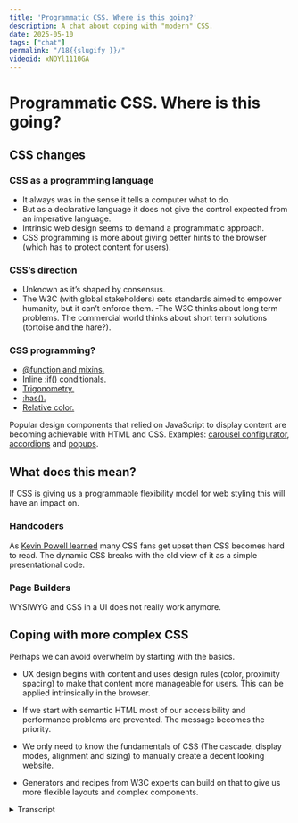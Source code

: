```yaml
---
title: 'Programmatic CSS. Where is this going?'
description: A chat about coping with "modern" CSS.
date: 2025-05-10
tags: ["chat"]
permalink: "/18{{slugify }}/"
videoid: xNOYl1110GA
---
```


 # Programmatic CSS. Where is this going?

## CSS changes
### CSS as a  programming  language

- It always was in the sense it tells a computer what to do.
- But as a declarative language it does not give the control expected from an imperative language.
- Intrinsic web design seems to demand a programmatic approach.
- CSS programming is more about giving better hints to the browser (which has to protect content for users).

### CSS’s direction
- Unknown as it’s shaped by consensus. 
- The W3C (with global stakeholders) sets standards aimed to empower humanity, but it can’t enforce them.
-The W3C thinks about long term problems. The commercial world thinks about short term solutions (tortoise and the hare?).

### CSS programming?

- [ @function and mixins.]( https://css.oddbird.net/sasslike/mixins-functions/)
- [Inline :if() conditionals.](https://css-tricks.com/if-css-gets-inline-conditionals/)
- [Trigonometry.](https://developer.mozilla.org/en-US/docs/Web/CSS/:has)
- [:has().](https://developer.mozilla.org/en-US/docs/Web/CSS/:has)
- [Relative color.](https://developer.mozilla.org/en-US/docs/Web/CSS/CSS_colors/Relative_colors)


Popular design components that relied on JavaScript to display content are becoming achievable with HTML and CSS.  Examples:  [carousel configurator](https://chrome.dev/carousel-configurator/), [accordions](https://codepen.io/SaraSoueidan/pen/bGPjBQe/f5761a4ef1339f38668ca7098d0bda26)  and [popups](https://codepen.io/web-dot-dev/pen/jOeKzpb).

## What does this mean?

If CSS is giving us a programmable flexibility model for web styling this will have an impact on.

### Handcoders

As [Kevin Powell learned](https://www.youtube.com/watch?v=k_3pRxdv-cI) many CSS fans get upset then CSS becomes hard to read. The dynamic CSS breaks with the old view of it as  a simple presentational code.

### Page Builders

WYSIWYG and CSS in a UI does not really work anymore.


## Coping with more complex CSS

Perhaps we can avoid overwhelm by starting with the basics.

- UX design begins with content and uses design rules (color, proximity spacing) to make that content more manageable for users. This can be applied intrinsically in the browser.

- If we start with semantic HTML most of our accessibility and performance problems are prevented. The message becomes the priority.

- We only need to know the fundamentals of CSS (The cascade, display modes, alignment and sizing) to manually create a decent looking website.

- Generators and recipes from W3C experts can build on that to give us  more flexible layouts and complex components.

<details> 
<summary> Transcript</summary>

[00:00:05] **Nathan Wrigley:** Hello and welcome to the No Script Show. New CSS specifications are coming faster than we can understand them. If we tried to cover them all at one time, we would probably not be able to see the wood for the trees. So instead, we're going to step back and see if we can understand the overall direction.

As always, making this show hang together, doing all the work really is. David, how. I'm good. 

[00:00:31] **David Waumsley:** I'm, the reason for this episode really is that I'm starting to feel a bit overwhelmed by all of this kind of programmatic CSS that we're starting to see all these if statements and that function and all this stuff.

I can't keep up. And I love, I've just got into CSS and I, really love it and I've found a way to make it simple. And now my head is mush again. 

[00:00:52] **Nathan Wrigley:** Can I ask you a question? Yes. how good were you at. Programming, because I always, it always bamboozled me. I could always see that there were people significantly better at retaining the concepts after reading a page in the day when you and I learned everything was in a physical book with pages that you would turn and, and I would remember getting to the end of whole chapters thinking I'd got it, and then restart the chapter.

Think, oh. Actually, I've forgotten more or less everything that happened. I was never good at programming, basically. So I could see why maybe this would cause you, some level of fear. 

[00:01:27] **David Waumsley:** I. Yeah, and it's also, but because I did a little presentation for your thing that you do, this page builder summit where I've been thinking, talking to page builder users like I was and trying to encourage 'em to look at CS s and how wonderful it is and you realize that you've got all this kind of, if you try and pick things up from YouTube videos, now you can really get lost.

'cause everybody's excited about all this new kind of dynamic stuff that's coming into CSS. So you could really. Get lost in all of that, which I'm starting to do. So I need this in a way, partly because if anybody does see that presentation comes here, it might be a bit of a follow on from what was tried to say there.

But also, it's about, me. Try just getting my head straight again, if you like, and recapping on what we've been doing with this show. 

[00:02:13] **Nathan Wrigley:** Yeah. I guess if you were to look at it from a long way off, if you were to have distance and perspective, better to have. Things to learn, then it's stagnating.

Although that's, it's easy to say, but better to have things that are happening, exciting things, difficult maybe, but better that it's, that it's moving on and pushing forwards and getting more complicated and therefore the options available to, developers, the youths, David, the young ones who are gonna come along and.

Just grasp it in a heartbeat. it's, better, it is better for the web in general. okay. that's the message here. do you want me to put the Yes. Just have the notes 

[00:02:54] **David Waumsley:** that'll help me Yeah. To wander through this Yeah. So if we can start on just what's changing at the moment and basically this, because I'm saying programmatic language, and I see other people in groups and stuff saying, oh, so CSS is becoming a programming language now, and I think there's been a long debate.

That was a good CSS Tricks article actually, about that, where I think, was it Chris Coyer? Getting very frustrated when people say, is that a program in language and. I know others do. Hayden Pickering, is quite sharp with people who's, who say that it isn't that CSS isn't a programming language 'cause they say, yes it is, works on a computer.

Okay. So 

[00:03:36] **Nathan Wrigley:** that definition, it is a programming language, but, 

[00:03:39] **David Waumsley:** it is in that way. But if you Google it now, which I did just before the show there, it says, no, not really. It's a presentational language. Okay. so you get into this for ages, but I think the key thing is, we've mentioned this on the show before, but.

there is a big difference I think, in code, and I think this is the thing I've had to get my, there's a sort of. A feeling that all code is difficult, which I think is why people will be attracted to page builders as I was when code when CSS appeared difficult to me. but I think there is a difference between the declarative languages of HTML and CSS, where you only get to hint what the browser does, and the browser has to protect the content for the users.

So you can be bad at coding with. HT ML and CSS and the browser knows to ignore all the rubbish shoes stick in there. And just display everything it can, which is not the case with the traditional imperative languages that because they have to work, someone has to have control what they coding via logic, which is what I'm not very good at.

I'm No, they, that's, that encapsulates it perfectly. 

[00:04:47] **Nathan Wrigley:** Yeah. Yeah. That's me too. Yeah. Yeah. 

[00:04:49] **David Waumsley:** Yeah. And they were, and there was a JavaScript and PHP on those, on that, and I. but what's interesting, I think for me, this is my understanding of it, when we get to the programming language we're talking about, and I think what we're seeing here is the stuff that's been introduced that we'll call a programming language is about still sticking with the declarative stuff.

It's more about giving better hints Yeah. To the browser in the, fact that we now have. Intrinsic web design where we need to tell the, browser to do some mass on our behalf to display things in a way that we want them. No. 

[00:05:25] **Nathan Wrigley:** Yes. Yeah. So, in, yeah. 

[00:05:28] **David Waumsley:** no. That was basically it. I am, my own, trying to get my head around this is that CSS is still this simple declarative language where we say, we'd like this to be read, but okay.

Browser, if they use us, says they, want a forced color on it. You, don't give 'em our red, that's fine. I can live with that. It's still that sort of simple thing which we can deal with as communicators. I think intrinsic design. Requires because of the programmatic side. What Jen Sim said in the very first like episode we said about this, we're now programming a flexibility model for the wear.

But I think that the demands of all the different devices we have to serve now means that we need that kind of stuff to be in our CSS. 

[00:06:11] **Nathan Wrigley:** Yeah, I think it, what's been really nice about CSS is it has been really forgiving. If you do something that basically doesn't work, it still works, nothing will collapse and you're not going to be, at the end of the road if you do something wrong.

Let's say for example with, PHP in the CMS that I use WordPress, then there's a total catastrophe. Everything just breaks. And so it's been very forgiving, but also it's limiting. And so throwing in components of. Programmability. it's not really programming, but it's got little aspects, little hints of programming.

Nothing presumably is really going to break. It just won't look the way you want it. So it's still presentational, but I think this is the way it needs to go. the shame though is that I'm now elderly. learning all these new things will probably be something that I will do from afar. It'll only be at the point where I actually need to use it.

It will be interesting though, because. You were mentioning about page builders and things like that, it will be interesting to see if it is possible to force this into a UI of a page builder at some point. I'm struggling to see how that would be possible given how things work at the moment, because you've got this really limited palette of things that you can do in CSS, and so page builders can pretty much do all of those.

But now that we're moving to a much more kind of ephemeral. You don't quite know how anything's gonna look given any screen size. You, have some intuition, but it's not quite gonna be there. It'll be interesting to see. How that works. 'cause view ports and widths of view ports and all of that is going, out the window.

Exactly. 

[00:07:54] **David Waumsley:** Yeah. So I think that's, I mean I think it's, the problem with the CSS is never one thing and I think even more so it's, now two things. So I imagine now if I'm not good at. logical programming and, the mentality you need to have that it probably doesn't matter because there are other CSS experts who make generators that I can use.

okay. As long as I understand how they work and what values need to be changed, that's probably all I need to know because at the end of most of the hard work is done by the browser these days, isn't it? Yeah. We're just telling it how to do. it is hints again to the browser. So it does all the work.

[00:08:29] **Nathan Wrigley:** Have you become an aficionado of, these generators then? Have you got a nice long list of generators to achieve particular things? is it a case of you have to go and Google to find the generators or are they all housed in one place? Is there one authority that seems to be really good at creating those kind of generators?

[00:08:51] **David Waumsley:** Yeah, I think this, 

[00:08:53] **Nathan Wrigley:** I think if 

[00:08:53] **David Waumsley:** we, otherwise we end up, there's a danger of going back to the bad old days of learning CSS where you go to stack overflow and Right. Pay somebody's solution into your sheets. So I think I am very, there are things like, utopia as a. Fluid typography, generator is the thing that I start off with that again, that may have to change.

There's sort of things that impact on that. We get trigonometry coming to CSS as well, which means that you could, rather than have this. Absolute linear, straight line, linear change from your font sizes, you could tail that off or whatever with this. So there, there might be changes that happen with that.

okay. mi and Suzanne talked about fluid typography. One of the big bugs that she's got at the moment is that she likes big font sizes. on websites. But if she sets her own screen to a big font size, these will relatively grow. Yeah. So some, of the sites that she likes who are big font sizes, she makes them look a bit too big.

Okay. If she gives, that's her preference. Anyway, sorry. Yeah. No, It's 

[00:09:55] **Nathan Wrigley:** okay. She's an expert. 

[00:09:58] **David Waumsley:** I know. But yes, up to now that's the best thing and that's what she uses as well. Yeah. Utopia. And reason I like that is because the people behind it Clear Left is the company behind it. We've got Jeremy Keefe behind it.

He's somebody who's, at least has to go through the process that he wrote. The more definitive guide on HTML five, so somebody who, you can trust to yeah. Know what's going on in the wc. So I'd be very cautious about any generator there. But I think, we'll actually, I'll move through some, I'm jumping so far ahead on this.

I'll, yeah, it's okay. 

[00:10:32] **Nathan Wrigley:** let's reign it back in. And should we go back to our document on the screen? yes. So if you're listening to this, then it's on the screen. 

[00:10:41] **David Waumsley:** Yeah. yeah, so we'll just talk a little bit. Yeah. one of the things I was doing that presentation for your event there, and I suddenly thought, am I sounding like the W three C has got a plan or something in mind with the direction we're going?

Because I don't think they do because I think when we are looking at CSS direction, we always, it's always unknown because it's always done by consensus with the stakeholders that have been involved. 

[00:11:06] **Nathan Wrigley:** Now that's the case with anything like this though, isn't it? You see a direction because it's had a trajectory.

When you look over your shoulder, you know it's gone from there to here. So it must have a direction from here to somewhere in the future. And of course, it really doesn't, there isn't that kind of times arrow approach to it. but it, because it's a more of a community based. project, but there must be some threads that we can pull out of, okay, it's very likely to go in this direction.

I would've thought, but no, there's no way of, actually, no. maybe in the very near term we know, but in the, I think in the decade long term, no. 

[00:11:47] **David Waumsley:** Yeah, I think we can, the one thing about reconnecting with the W three C and what's going on there and the debates there, is that you do get some hint about.

You, you do know the future to a certain degree. At least you know what's coming to browsers, right? what's been agreed on. So in line, if statements is something agreed on, but it's not appeared in our browsers, a lot of stuff is appearing very quickly. Yeah. 

[00:12:10] **Nathan Wrigley:** Tsunami is coming, David. 

[00:12:12] **David Waumsley:** Yeah. But also you could see the discussions and I think the big discussion has been as getting right back, as we've been saying on the show for to the beginnings again and this HTML first, and then, it.

The web always has to protect the content, always. So we style around it and now everything has to be fluid. We have to start getting back that way. And it's very difficult if you've been in, what I've been doing is creating visual designs for clients with a page builder to switch, switch that entirely upside down because you've always started with the static design in your head of which you're trying to recreate with the, so you really having to flip that.

Greatly to be able to get. And I think once you do that, you line yourself up with what as the conversations that always come out of the W three C. So you know that we are heading that way and we know that technically we have to head that way because how else will we accommodate all the browsers if all the different sorry devices.

Yeah, I know what you mean. yeah. So I do think we get caught as well. And the direction's difficult. 'cause I think there's, I, put a little note here just saying that W three C. did I write it? Yeah. Oh, it's not in its own point, but the W three C thinks about long-term problems. That's its mainly focus, so it's very cautious where the commercial world thinks more short-term solutions all the time.

So you have this, yeah, I think you have this tortoise and hair situation going on all the time where, you know, In a time where CSS hasn't sorted out problems of being responsiveness, if you like, in the early two thousands and tens. So I think page builders have grown very strongly because they had a much better short term solution for the fact that we needed to, Sort out these designs. We did it. Yeah, Just what I mean. And I think it had its time where it solved the problems, but now I think it's flipping the other way that the tortoise is catching up because they've thought it's taken a long time to get grid out there. It's taken like 10 years of trying to get grid, a proper layout system and it's taken all this time, but I think now it's started things really speeded up again.

So I think the tortoise. The W three C in my mind is overtaking the hair, which has been a lot of our research 

[00:14:20] **Nathan Wrigley:** solutions. Yeah, it's interesting as well, because if you think about it, we are trying to put pixels on a page at the end of the day. That's it. And we've had, what, 20 odd years of trying to get this right in air quotes.

I, I wonder how much innovation there actually is. how many, how long can we keep innovating in putting pixels on pages in interesting ways? And maybe that's just the problem. For the last 20 years, there have been ways to innovate, okay, we want this. Kinda masonry style layout, or we want things to overlap each other.

And then, when we narrow the viewport, we want the text to grow or the text to shrink, or things to just collide with each other or disappear. You get what I'm saying? But the point being, can we continue to innovate the way that we do layouts? And if that's not the case, if there is an end to that road.

Maybe that's where we're at with the WC three. sorry. W three C. Maybe it's because there is a more of an end in sight. There. There is a limitation to how innovative we can be with our layouts and it's taken the commercial things. So push, demonstrate what might be possible and now the standards based approach can kindly finally catch up.

Because there isn't too much runway left, if That's, I don't know if there's anything in that really, but 

[00:15:43] **David Waumsley:** I, I would question though, the first thing you said there about, you we're just trying to put pixels on a page and I think, no, I think this is where a lot of it's gone wrong. I think I.

No, we're trying to use the web to communicate with other people. 

[00:15:57] **Nathan Wrigley:** Oh, interesting. Okay. Yeah, and I think 

[00:15:58] **David Waumsley:** that's the starting point. And in communicating we often, which is generally text-based, we then need to, as any good designer for, UX needs. To do is to make that something where you can quickly, where you can easily and comfortably see that content, and it's easy to understand the hierarchy of that content, what's important in that content.

So the rest of what we're doing is essentially presenting. messaging. Yeah, that, so I like that I start from that point of view. and I think that's the, we, I think if we get back to the origins of the web, which has got lost along the way, is the fact that this is a, an information sharing tool for everybody to be able to use HTML.

Anybody should be able to write and get their website on there, get their message out, and then it's the levels. From there of styling that we do that gets it more professional. So anybody can do a basic styling and make it looks quite presentable, but then you know why we'll always be in need of a job.

Even if everybody can make their own simple websites and communicate. That's a good thing. 

[00:17:01] **Nathan Wrigley:** Yeah. 

[00:17:02] **David Waumsley:** There's a profession for us in expanding that, and I think if we start from that perspective rather than pixels on the page, we've already set ourselves that we're creating a visual medium of which in that we are stuffing in our messaging.

[00:17:14] **Nathan Wrigley:** That is interesting. Yeah, I like that. I like that. Yeah. Also, whilst you were saying all of that, it suddenly occurred to me that everything is driven by the current state of the tech that we have. hold the physical tech. So you know, we start with computers, two dimensional interface, it's quite large, the screen, and then we move to things more rectangular based in our hands, and I have no idea what.

Will come in that sphere. Maybe we'll be looking at the internet through glasses or goggles, or maybe there'll be just some sort of three dimensional presentation layer that will, I don't know, will augmented reality will become something interesting. And so this two dimensional, flat, rectangular thing that we face either in our hand or on a screen, maybe that will be supplanted by something as, and then this whole thing will start again.

Be interesting. 

[00:18:01] **David Waumsley:** Yeah, I'll put it as notes later because it's interesting 'cause E even in the thing that you do on with the WP builds, I was listening into one of the chats there about, a website's important any longer. Then there's another debate going on about how much clients need to be charged to start a website and they so depressed me these conversations because I thought if we get back to the way, I'm now starting to see it as this is all a, good, a global communication tool that anyone can actually use and that we try and make it more beautiful and presentable to the different mediums You. All that kind of stuff doesn't make any sense any longer. Why is it gonna dissipate? What, what's gonna happen to communication? So yes, if you think of it as a way of putting visuals onto the web, then I can see why all these different technologies are very threatening or why it might, if you've got that sort of level, but, and why you might need to charge so much if that's the expectation. But if you start with the fact that, it's, I've shown my information, my life, my business, whatever, I'm there.

To everybody. It. It starts to, that disappears a little bit. Yeah, and I think it's a better way of talking about it, because then we say, okay, it is HT ML first. It is our messaging first, and then actually even as designers, we should take a UX approach where we start with the content and style around it to make it presentable.

That's, yeah. 

[00:19:22] **Nathan Wrigley:** That's always been designed anyway, so yeah, I do like your, I do like the way you think deeply about these things. I'm more on the, it's a 2D surface with pixels on a page and you've got this, you've got a whole philosophy behind it, which is fabulous. 

[00:19:35] **David Waumsley:** But it is not though, is it?

It is just the fact that I, because I've taken myself off into something I'm uncomfortable with, right? I've had to think, how do I get, this is what I'm doing here. I'm talking aloud. It's just my, so the reason why I'm coming out with this stuff is 'cause I'm thinking. Yeah, I can't balance this all out in my own head, but I'm getting Yeah, you're trying to, yeah, 

[00:19:53] **Nathan Wrigley:** you're trying to figure You're still figuring it out.

Okay. Yeah, so we don't know what the CSS direction is. Basically, the long and the short of that whole thing was we can't be sure. We have some vague intuitions based upon what's coming into browsers and things like that, but certainly the long term view. We really are unsure 'cause it's a, yeah, it's an on, it's an ongoing project.

Okay. So CCSS programming, is it a programming language? What's coming, what's here? 

[00:20:22] **David Waumsley:** and this is why I thought, our show should be taking each of these and talking about 'em, but I just thought, I dunno how I would use 'em, which we, were talking about earlier. So we, have. Function functions and mixings come in and I think app function is something that we can already try in Chrome at the moment.

That's come very quickly. that's Miria and Suzanne's who put forward that project. So anybody who knows the kind of pre-process like SaaS will know mixings. You can create these little, if you like, little tokens, which can, but even, I can't remember. I. I started to learn a little bit of SAS before realizing I probably don't need it.

I bet it comes to native CSS and here it's coming. yeah, and it does allow you, again to have a bit of programming in your, in your style sheets somewhere to affect the rest of your style sheets. But how we use it, I don't dunno. So I thought, let's just cover these. there's inline if statements or conditionals that are coming in as well.

no 

[00:21:19] **Nathan Wrigley:** idea. I have no idea how that could be used. We talked before we hit record, that's still a. Yeah, 

[00:21:25] **David Waumsley:** Leah Varu is the person who put that forward about a year ago, and then that might be sometime coming to browsers. But, it's a kind of like an improvement, on query and something. we've got trigonometry, which is I think pretty much already there in the sense that we, we can do more with our calculations.

Now, would that have to be so linear? 

[00:21:46] **Nathan Wrigley:** That word literally triggers trigger geometry, triggers my. Yes. You dunno much about geometry thing. Yeah, exactly. oh really? Do we need that? Okay. Yeah, no, it'd be really useful. genuinely useful if you can apply math to the screen and what's going on.

this is where 

[00:22:05] **David Waumsley:** you hope people 

[00:22:06] **Nathan Wrigley:** will do clever stuff. We generate, which there's bound to be a ton of people out there who will just run with this and they just understand maths in a way that I just do not, so I'm sure it'll be wonderful. Yeah. 

[00:22:16] **David Waumsley:** I'm sure it'll come into the, typography, generators at some point, or might.

I was gonna say that 

[00:22:22] **Nathan Wrigley:** that's gonna be a case where the generator will be my best friend. I will not be doing any of that by hand. 

[00:22:29] **David Waumsley:** I'm not sure the same will it will get. I know, because I know there's a. There's been discussions between somebody who's mad on making demos all the time. Adam Arga, who works on the Chrome dev team, is also in the W three C and Matts OTT as well, who talked a lot previously about trigonometry and how it can be used.

So I think they've been, I. Not that they've come up with something, but combining that with relative colors, which is another one on my list there, you might be able to do some really clever dynamic programming of your whole palettes, if you like. Yeah, that'd be interesting. but certainly elements within your palette, like the way I'm using it at the moment, so I, am now, even though it's.

It's only got about 96% support, but I am using relative color just to put that formula as it breaks up the channels into a hover on the button. So whatever my color is at the top of the theme, I don't have to create a new one for the dark. I just let whatever that one is. 

[00:23:24] **Nathan Wrigley:** Yeah, Button. 

[00:23:25] **David Waumsley:** Yeah. So, anyway, but I think clever stuff with that and has, is one that I have managed to get my head around that's already widely usable.

exactly. And already because of the way that it works, because it's. the parents like to things that in your child can change how the parent behaves. You can use it for switches that you would need JavaScript for before, and 

[00:23:46] **Nathan Wrigley:** that kind of just leans really into what we already know, doesn't it?

There's, no great surprises there. You're just leveraging the language of what's already there. So it you might be trying to find a child and then the child affects the parents and, it that, I think that's easy to understand. There's, a lot of the cascade in there.

Yeah. And and I dunno, my head can pause that one much more straightforwardly than the if for example. 

[00:24:12] **David Waumsley:** yes. And I, but even that, you get, I think these things take time first. 'cause there was a lot of tricks that I used that I shown in when we were doing our websites were, one of those was the generator as well, that was creating a grid so you could put your content in kind of.

The example really is in a blog post where you might want your centered text fade type. So it's readable. You can read, it's not too many characters long. but then you want something to break out and normally you would've to create your own diviv for your breakout. And then. Another div again to put things back center where you use this grid and you use the name lines to be able to say, oh, okay, I want you to go from this start name line to this start name line.

Element. So those are calculators that do and the fluid, again, because you are, your calculating the sort of gap it narrows as you get. So in the same way that typography does, it sort of stretches. So a lot of that, and I lost my point. I did have a point where I was going, With this?

oh yes, it was, that was an example of something which I heard of. 'cause Rachel Andrews mentioned it before. Grid was fully supported in 2017, but it took until about 2000 and I think maybe a couple of years ago for somebody like Kevin Powell to make it more widespread because he discovered it for himself independently, that you could do this.

so it's interesting in how I think a lot of the stuff we've got now will take ages for us to work out. Oh, we could. Combine this with that and do this that we make. 

[00:25:46] **Nathan Wrigley:** yeah. 'cause you've got the, they've got two pieces to it really. You've got the learning how it works. Yes. And then off the back of that, once you onto people have learned how it works, then it's those same people figuring out how best to use it in ways that the rest of us can say, oh yeah, actually that, makes a lot of sense.

so it's all very well throwing trigonometry in, but really until somebody shows me that's really useful. That affects a website in a positive way, then it's almost like it's an academic paper. It's, yeah, that's fun to have trigonometry in there, but until I can see I can do that and it makes sense and the client will think that, that's a marvelous innovation.

I'll, I'm gonna be sitting on the fence, I suppose waiting, watching the cleverer people figure it all out. 

[00:26:34] **David Waumsley:** one thing you mentioned to me, 'cause you said we should do something on it, is that the thing that's happening now is all these kind of popular design components that used to rely on JavaScript are slowly finding their way into HTML and CSS.

Yep, yep. And to me that makes perfect sense. It has to, we have to get away from JavaScript that will affect content because JavaScript will break in the browser. JavaScript is an imperative language. That's the beauty of the declarative language. We only get to hint. But the browser can change, the web can change, and our code doesn't break.

So I, it's logical, isn't it, that more of this stuff is gonna come out of JavaScript when it's at the front end and has the potential to break and not be a, and stop the web from evolving. Yeah. Yeah, So I think, but I think we're getting some really good stuff. So obviously the, I'll bring it up.

Not that people will be able to see this in the audio, but, we've got the, carousel thing, Adam Margas project they've been doing. It's now available in Chrome everywhere where you've got these, carousels is called, but it's used in so many different ways. Yeah. Once you get the idea.

Yeah. it's not a carousel in terms of the, I forget what the terminology is, but these sort of scroll. score markers that we have and, basically it's another set of terminology, but we can use these to do whole pages carousels. Tabs we've got on there. 

[00:27:58] **Nathan Wrigley:** Yeah, 

[00:27:59] **David Waumsley:** all sorts of, different, 

[00:28:01] **Nathan Wrigley:** yeah.

Some of them just look, they're just so sublimely nice, aren't they? Look at those. Yeah. Much as I hate to, he's called it horizontal cards. I'm calling it a slider. But, yes. it's, I kinda have this whole thing of I don't really like sliders, but honestly there's something beguiling about it all being done with just CSS and, the fact that you can do, look, look at that.

that's just look, finger size buttons that are round, that your finger just really navigate towards. It's beautiful. There's always gonna, I, 

[00:28:36] **David Waumsley:** think they've solved the problem with this set of, it's called carousels. I think that's really misleading because the set of new stuff that we've got in there just allows us to play and it's.

It is still just hide and show stuff. This point points where we need things to be contained in a little box somewhere where we hide it away as secondary content. We'll always need that and effectively. talking about S slider, I think being terrible because we've got this concept of it, but effectively these are all, they're all versions 

[00:29:07] **Nathan Wrigley:** of sli.

Yeah. There's one thing, which is the focus and everything else is somehow receiving some kind of hidden state, I suppose it's less hidden there, but the, they're great. They're really great. So I'll just speak this into the, the URL is Chrome dev slash carousel. yes, if you wanted to go and check out, there's, so there's so many interesting examples.

Some of them are just wild, like wildly cool. 

[00:29:30] **David Waumsley:** And I went to the configurator there, so they've got a little configurator so you can start to work out what your code is. And this is again, another example of a generator where I think all of us will need to. To turn these on to see what the code means so we can use it in our projects.

And, anyway, let me go back. Yep. and there's another one which I've been looking into, which is accordion. So only very, just recently, with Accordions. Now, because you use it on your site, we have the, summary details and summary. Yes. Summary. Yeah. Tags. and with that, I mean they are disclosure, patterns as they're called in W three C where they disclose the information that's in them.

And they are great by default because they are, and I didn't really realize this, I. That they're searchable, oh yeah, Content within it is searchable. Yep. and they're accessible because the browser, again, is opening up and then doing all the stuff people are tabbing or need to, 

[00:30:29] **Nathan Wrigley:** they're literally perfect for like SEO and hiding content.

So I use it for transcripts 'cause it's in, it's right there, but it's invisible. So the search engine sees it. and, but it's, it's, an accordion. It looks like an accordion and it's the 

[00:30:45] **David Waumsley:** same. Yeah, same for this show as well. We've got it in there and it'll stay there. But the interesting thing is we can turn it into an accordion where, what people expect with an accordion is that if you open one, the other one, they're conscious of each other.

And now we can do that. We, if we put a named attribute against the details, now it will automatically open one when they're all the same name. Yeah. They're getting that grouping 

[00:31:07] **Nathan Wrigley:** aspect, aren't they? I think it is called, isn't it called grouping or, I can't remember. But yeah, they've got awareness of one another.

So if you do this to the third one, the second one will collapse and so on. 

[00:31:17] **David Waumsley:** Yeah, 

[00:31:17] **Nathan Wrigley:** exactly. You just put the same name against the name. It's the name attribute. Yeah, 

[00:31:21] **David Waumsley:** yeah. Yes, exactly. Against that. And it does it, but it's really fascinating because I was watching, I'm doing a course Practical Accessibility by Sarah Sara.

I don't, I'm not sure if I'm saying her surname correctly. She's brilliant, but she's just done an update on that one and suddenly you realize we'll do an episode on this. I think, yeah, you realize that suddenly it's not as simple as you think. You realize there's. Accessibility issues with the fact that something closes when something else opens.

and anyway, we'll get into that, but there's also popups as well that we're seeing, which again, is another pattern that we need to display and hide content and have it show up. I think that's it Anyway, we've gone off into another episode. That's okay. That's okay. 

[00:32:02] **Nathan Wrigley:** so 

[00:32:02] **David Waumsley:** what does it mean?

What does it mean? So all this programmable, flexible stuff there. So I think it's impacting, as mentioned before, I think hand coders, so I mentioned that Kevin Powell, he did, he got people really upset and he did a talk on it, last year's. CSS day on over net engineering CSS. And it's one of the things, and I thought it's really fascinating, this whole discussion with him.

He, showed a bit of CSS, which was modern and seemed complex, and people jumped on him saying, this guy's, a newbie doesn't know what he's talking about. This is, it should be readable. Everything should be readable. And he's gone to the other view of this, where he agreed with that. Firstly, it should be readable, but I think.

It's no longer CSS is no longer just this presentational code where we can just read it and understand what it is. Now, I think we have to accept that if we're gonna make the most of it, we're gonna have to put some really complex stuff in. Even when you are using something like grid or something, when you use that RAM technique that talk about repeat.

Autofit and MinMax to do a clever calculation, which no one can really remember the syntex to write that out, or it's a struggle to do that. 

[00:33:10] **Nathan Wrigley:** No, but also this is just, how it evolves, isn't it? Yeah. nobody intended it to be become complicated, but with the expectations of what we want to see.

It has to be. if anybody can figure out how to make it and it not be complicated, you, you will, be everybody's best friend. But it is complicated because, it's complicated. There's no, yeah, there's no way around it. 

[00:33:38] **David Waumsley:** I think if you can compartmentalize it, and that's the biggest trouble with me.

one hand you want to say, oh, 'cause having convinced myself that CSS is fundamentally simple, we had a, we had an episode when we were talking about that very point that, Rachel, Andrew and her talk was saying about, you just need to learn this, you don't need to get carried away.

And you, and, that is still true, but in terms of employing some of this more programmatic, telling the browser to do really clever stuff, then it gets a bit, it has to get a little bit more mathematical. 

[00:34:12] **Nathan Wrigley:** And it'll be interesting if we end up with kind of a stratified. Workforce in the CSS space.

You know the, there are those, it feels like that. Yeah. Do you know what I mean? there are those people who are kind of entry level, for want of a better word, junior, CSS developers. Yeah. I'm not even there, but, but then you get the more senior, more experienced, engineers. Developers, whatever you want to call them, because it is gonna be more difficult and using the simple stuff will still work.

It's not like you're gonna break things, it's just you won't be able to push the boundaries quite in the same way. Yeah. that'll be interesting. See if the job market does a, acknowledge that and accommodate that and whether salaries and things like that will be affected by it. 

[00:34:58] **David Waumsley:** Yeah. I, I'm hoping clever people will keep coming up with recipes for me that I can steal.

[00:35:03] **Nathan Wrigley:** See, yeah. So you can appear to be clever off the, off on standing on the shoulders of giants. Let's, exactly. Exactly. 

[00:35:12] **David Waumsley:** as well, I We covered that in a way, it just realized, I think page builders will always still be there. My little talk that I do for your thing is really the fact that I think there could be, 'cause page builders do all that stuff that I get 11 to do.

I need all of that managing of the code, dynamically in certain in places. And I think page builders have always been good at presenting templates and recipes to us in our workflow as we need it. I just think they need to change, yeah, yeah. Yeah. so, my last bit on here was just, again, it's me comforting myself here, coping with more how to cope, tell me, lie down on the couch, and tell me about your father, how to cope with more complex CSS.

I think the thing is. I was comforted listening to some real CSS experts. I think on the, YouTube channel, bad at CSS, I think they were talking about this, some people much smarter and been doing it a lot longer than I have. Talking about the fact that they hadn't got their head around.

I. This particular thing in CSS, it's on their list and they're just dealing with it one at a time. they can still do their job, but it's more difficult for me because I feel I have to consume it all. 'cause I'm just getting back into it. Yeah. 

[00:36:27] **Nathan Wrigley:** I think at the minute you've got a really insatiable appetite for this stuff and I think maybe that's a.

Maybe that drives your curiosity, which is brilliant, but also it, it presents you with this just wall of things that you have to learn and, you you, forgive yourself, David, be, accepting that wall doesn't need to be climbed in one go. You've got, days and weeks and months ahead, 

[00:36:51] **David Waumsley:** but it has all come into place for me.

you can blow this apart. please do, but for me now. You'll remember that I was a big fan of a talk that was on your page Builder Summit by Elizabeth, no. Nora Elizabeth. Laura Elizabeth. Yeah. Yes. That's it about UX design. And I realized it was a common thread for a lot of people to begin with the content and, then I.

Use these design rules of proximity spacing. So it's standard color using some of the rules that you can, anybody can be a designer if you start with that content and think, how I'm gonna use space And that to, set out the hierarchy and the, and what's important on it. And I think, now we're being encouraged to intrinsically, or at least think.

How the browser will deal with your stealth, I think this transfers this sa same idea because you start with HTML content first. That's semantic. If you think about the content and how it should be marked up and how it might work, you cut out a whole load of the plugging in the, the accessibility and performance issues that created later by ignoring that in the first place, and then you get your messaging right.

So I think that whole way of. It connects up to UX design as we should be designing with how, I think we need to design a little bit more in the browser. At least in our minds, we need to know how. Content works in the real world, in the browser in different circumstances before we can get to, sketching it out on something static so we can visually see it.

So I think we're going between the two, but that gives me a sort of system. If I concentrate on those, then I realize that, yeah. Yeah. Stuff that Rachel Andrew was saying about, you really only need to understand well with CSS. You first need to understand how the cascade works and, your elements and how you can style those with the basic rules.

That's simple stuff. Then you just need to learn that these display modes change flow in a different way. Once you've grasped that, you've got how you can change your layout from the standard normal flow, then you just how you align that and how you size it. Then you've got a sort of layout model of which.

Then I think on top of it, and that's where I, think, I can't keep up with somebody like Adam Argyle who will spend all of the time working out how to set up these demos and many other people like him. Bra bras, van dams, another person like that who will experiment with absolutely everything. Same as in the accessibility side, the people who sit there and go through all of that saying, How does this read out on Jaws? How does this read out on NVDA? How does this read out on narrator and stuff? They do all of that work and then they come up with formulas for you. So I actually think there will be these high level CSS people, but I think for most of the projects we do. We can, as you say, stand on the shoulders of giants for that, as long as we get the basics in place.

[00:39:38] **Nathan Wrigley:** Right, and, it does, it feels like the cake analogy comes in. the cake will be tasty because it's a nicely made cake. But if you want it to look nice and have all the, the, icing as it were, that's where I'm going with this, the icing on the cake and make it look pretty, then there will be these complicated things that you can leverage.

But I, would imagine, I could be completely wrong about this, I would imagine most of the clients that you are dealing with. Probably won't have the, desire to use a lot of those things and nor will you be able to crowbar it unless you become really a adapted it and can do it in a heartbeat. It may not be economically viable.

Yeah. economically viable, Like the time, the cost benefit analysis for you. Okay, can I force these things in? Is it worth forcing in? Is it gonna take me another six hours? Will the budget meet that extra six hours? I think a lot of this stuff is fascinating at the moment and it'll be interesting to see whether it becomes, widely deployed.

It feels at the minute as if it's still a long way off. It's still in many cases, real edge case. It's difficult. It's hard to understand 'cause it's not, I. not the basic stuff that we're used to, but it's very exciting. and I would imagine we'll see the enterprise, the enterprise agencies adopting this and pushing the boundaries and the people who you constantly reference will be using it, creating tutorials, making examples, making component driven, generators and all of those kind of things, which will be fascinating.

But I, suppose if you look through the history of something like CSS tricks. You'll see an awful lot in there. thousands of articles, most of which probably never got used because by you or me, because they weren't necessary. They were interesting. and they were pushing the boundaries.

But wait, let's wait and see. 

[00:41:29] **David Waumsley:** Just feel a little bit though. I noticed, but obviously we did these three demos and we'll do probably more of these in the future. They, were quite easy to do because I was using, a bunch of these generators, basically three sites with the same code.

Yeah. Effectively. Yeah. With these, this generated content that I've found, which at least I understand. Stud moved around. That's basically what those three sites are. So it's easy to create them and I, but I do think I have to remind myself about this, and I think with all the pressing debates that you get in about, technology's moving so fast.

Actually. I think if we step back and just go, what we're trying to do here, we're just trying to communicate. 

[00:42:04] **Nathan Wrigley:** Ml exactly. that was where I was going. I was trying to encapsulate that in my sentence, will it assist your communication? Maybe? 

[00:42:13] **David Waumsley:** Yeah. And I think you build from there, don't you?

Yeah. And that's why you can do cheap sites for clients, or you can teach somebody to do their own stuff if they wanna improve on it, we just keep doing it and then we borrow from somebody else. And then when you get to a really high level, then you'll be doing the. Build CSS programming, which I'll never reach those dizzy heights because my brain doesn't wear like that.

But yeah, I thought for our content that I wanted to do this episode. 'cause I thought what we could try and do a little bit of, 'cause we tried to build some sites and then we rushed over explaining. Now that we're stuck together, I thought what might be nice is to break it up into. a whole series of where 

[00:42:51] **Nathan Wrigley:** we'll look at the different components, I think, yeah, I think that's a brilliant idea.

Do one component at a time. Yeah. with a clearly labeled title so that it's obvious, okay, we're only doing this thing. that would be great. I think. I think people will enjoy that content a lot. I think that's a great idea. 

[00:43:07] **David Waumsley:** Okay. I think that's the direction. First we'll do it, we'll do an episode where we'll work out, which.

Which, which, components we actually do need and, and don't. Okay. 

[00:43:15] **Nathan Wrigley:** Yeah. Okay. So are we done for this one? I think. I think so. Okay. Enjoyed that. Yeah, that was fabulous. In which case we're all rectangular again, in which case I will, bid you farewell and we will. We'll see you next time.

Thank you, David. Appreciate it. Yeah, thank you. Yeah. Bye bye. 

</details> 